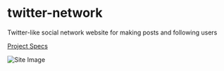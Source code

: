 # twitter-network
 Twitter-like social network website for making posts and following users


 [Project Specs](https://cs50.harvard.edu/extension/web/2022/spring/projects/4/network/)

 ![Site Image]()
